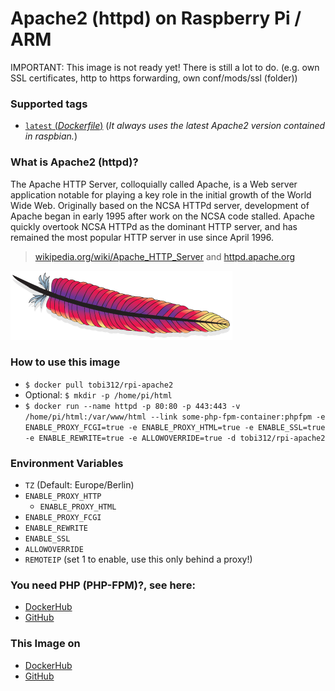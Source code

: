 # Apache2 (httpd) on Raspberry Pi / ARM

IMPORTANT: This image is not ready yet! There is still a lot to do. (e.g. own SSL certificates, http to https forwarding, own conf/mods/ssl (folder))

### Supported tags
-	[`latest` (*Dockerfile*)](https://github.com/Tob1asDocker/rpi-apache2/blob/master/stretch.armhf.Dockerfile) (*It always uses the latest Apache2 version contained in raspbian.*)

### What is Apache2 (httpd)?
The Apache HTTP Server, colloquially called Apache, is a Web server application notable for playing a key role in the initial growth of the World Wide Web. Originally based on the NCSA HTTPd server, development of Apache began in early 1995 after work on the NCSA code stalled. Apache quickly overtook NCSA HTTPd as the dominant HTTP server, and has remained the most popular HTTP server in use since April 1996.
> [wikipedia.org/wiki/Apache_HTTP_Server](https://en.wikipedia.org/wiki/Apache_HTTP_Server) and [httpd.apache.org](https://httpd.apache.org/)

![logo](https://raw.githubusercontent.com/docker-library/docs/master/httpd/logo.png)

### How to use this image
* ``` $ docker pull tobi312/rpi-apache2 ```
* Optional: ``` $ mkdir -p /home/pi/html ```
* ``` $ docker run --name httpd -p 80:80 -p 443:443 -v /home/pi/html:/var/www/html --link some-php-fpm-container:phpfpm -e ENABLE_PROXY_FCGI=true -e ENABLE_PROXY_HTML=true -e ENABLE_SSL=true -e ENABLE_REWRITE=true -e ALLOWOVERRIDE=true -d tobi312/rpi-apache2 ``` 

### Environment Variables
* `TZ` (Default: Europe/Berlin)
* `ENABLE_PROXY_HTTP`
	* `ENABLE_PROXY_HTML`
* `ENABLE_PROXY_FCGI`
* `ENABLE_REWRITE`
* `ENABLE_SSL`
* `ALLOWOVERRIDE`
* `REMOTEIP` (set 1 to enable, use this only behind a proxy!)


### You need PHP (PHP-FPM)?, see here: 
* [DockerHub](https://hub.docker.com/r/tobi312/rpi-php/)
* [GitHub](https://github.com/TobiasH87Docker/rpi-php)

### This Image on
* [DockerHub](https://hub.docker.com/r/tobi312/rpi-apache2/)
* [GitHub](https://github.com/TobiasH87Docker/rpi-apache2)
